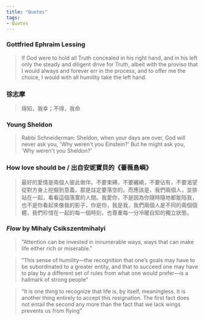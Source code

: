 ```yaml
---
title: "Quotes"
tags:
- Quotes
---
```


### Gottfried Ephraim Lessing
> If God were to hold all Truth concealed in his right hand, and in his left only the steady and diligent drive for Truth, albeit with the proviso that I would always and forever err in the process, and to offer me the choice, I would with all humility take the left hand.

### 徐志摩 
> 得知，我幸；不得，我命

### Young Sheldon
> Rabbi Schneiderman: Sheldon, when your days are over, God will never ask you, 'Why weren't you Einstein?' But he might ask you, 'Why weren't you Sheldon?'

### How love should be / 出自安妮寶貝的《薔薇島嶼》
> 最好的愛情是兩個人彼此做伴。不要束縛，不要纏繞，不要佔有，不要渴望從對方身上挖掘到意義，那是註定要落空的。而應該是，我們兩個人，並排站在一起，看看這個落寞的人間。我愛你，不是因為你隨時隨地都能陪我，也不是你看起來像我的影子，你是你，我是我，我們兩個人是不同的兩個個體，我們珍惜在一起的每一個時刻，也尊重每一分冷暖自知的獨立狀態。

### *Flow* by Mihaly Csikszentmihalyi
> "Attention can be invested in innumerable ways, ways that can make life either rich or miserable."

> “This sense of humility—the recognition that one’s goals may have to be subordinated to a greater entity, and that to succeed one may have to play by a different set of rules from what one would prefer—is a hallmark of strong people”

> “It is one thing to recognize that life is, by itself, meaningless. It is another thing entirely to accept this resignation. The first fact does not entail the second any more than the fact that we lack wings prevents us from flying”
